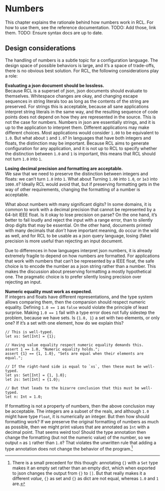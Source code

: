 # Numbers

This chapter explains the rationale behind how numbers work in <abbr>RCL</abbr>.
For how to use them, see the reference documentation.
TODO: Add those, link them.
TODO: Ensure syntax docs are up to date.

## Design considerations

The handling of numbers is a subtle topic for a configuration language. The
design space of possible behaviors is large, and it’s a space of trade-offs,
there is no obvious best solution. For <abbr>RCL</abbr>, the following
considerations play a role:

**Evaluating a json document should be lossless.**<br>
Because <abbr>RCL</abbr> is a superset of json, json documents should evaluate
to themselves. Whitespace changes are okay, and changing escape sequences in
string literals too as long as the contents of the string are preserved. For
strings this is acceptable, because all sane applications interpret string
literals in the same way, and the resulting sequence of code points does not
depend on how they are represented in the source. This is not the case for
numbers. Numbers in json are essentially strings, and it is up to the
application to interpret them. Different applications may make different
choices. Most applications would consider `1.00` to be equivalent to `1.0`. But
what about `1` and `1.0`? In languages that have both integers and floats, the
distinction may be important. Because <abbr>RCL</abbr> aims to generate
configuration for any application, and it is not up to <abbr>RCL</abbr> to
specify whether the distinction between `1.0` and `1` is important, this means
that <abbr>RCL</abbr> should not turn `1.0` into `1`.

**Losing decimal precision and formatting are acceptable.**</br>
We saw that we need to preserve the distinction between integers and floats: we
can’t turn `1.0` into `1`. What about Turning `1.00` into `1.0`, or `1e3` into
`1000.0`? Ideally <abbr>RCL</abbr> would avoid that, but if preserving
formatting gets in the way of other requirements, changing the formatting
of a number is acceptable.

What about numbers with many significant digits? In some domains, it is common
to work with a decimal precision that cannot be represented by a 64-bit
<abbr>IEEE</abbr> float. Is it okay to lose precision on parse? On the one hand,
it’s better to fail loudly and reject the input with a range error, than to
silently drop digits that may be essential. On the other hand, documents printed
with many decimals that _don’t_ have important meaning, do occur in the wild as
well, and for <abbr>RCL</abbr> to be usable as a json query language, losing
(fake) precision is more useful than rejecting an input document.

Due to differences in how languages interpret json numbers, it is already
extremely fragile to depend on how numbers are formatted. For applications that
work with numbers that can’t be represented by a <abbr>IEEE</abbr> float, the
safe choice is to encode the number as a json string rather than a number. This
makes the discussion about preserving formatting a mostly hypothetical one. The
pragmatic choice is to prefer silently losing precision over rejecting an input.

**Numeric equality must work as expected.**<br>
If integers and floats have different representations, and the type system
allows comparing them, then the comparsion should respect numeric equality.
Defining `1.0 == 1` as `false` would violate the principle of least surprise.
Making `1.0 == 1` fail with a type error does not fully sidestep the problem,
because we have sets. Is `{1.0, 1}` a set with two elements, or only one? If
it’s a set with one element, how do we explain this?

```rcl
// This is well-typed.
let xs: Set[Int] = {1};

// Having value equality respect numeric equality demands this.
assert 1 == 1.0, "Numeric equality holds.";
assert {1} == {1, 1.0}, "Sets are equal when their elements are equal.";

// If the right-hand side is equal to `xs`, then these must be well-typed.
let ys: Set[Int] = {1, 1.0};
let zs: Set[Int] = {1.0};

// But that leads to the bizarre conclusion that this must be well-typed.
let n: Int = 1.0;
```

If formatting is not a property of numbers, then the above conclusion may be
acceptable. The integers are a subset of the reals, and although `1.0` might
have type `Float`, it is numerically an integer. But then how should formatting
work? If we preserve the original formatting of numbers as much as possible,
then we might print values that are annotated as `Int` with a decimal point.
That seems weird too! Should the type annotation then change the formatting (but
not the numeric value) of the number, so we output `n` as `1` rather than `1.0`?
That violates the unwritten rule that adding a type annotation does not change
the behavior of the program.[^1]

[^1]: There is a small precedent for this though: annotating `{}` with a `Set`
type makes it an empty set rather than an empty dict, which when exported to
json changes the output from `{}` to `[]`. But that really makes it a different
_value_, `{}` as set and `{}` as dict are not equal, whereas `1.0` and `1` are.
